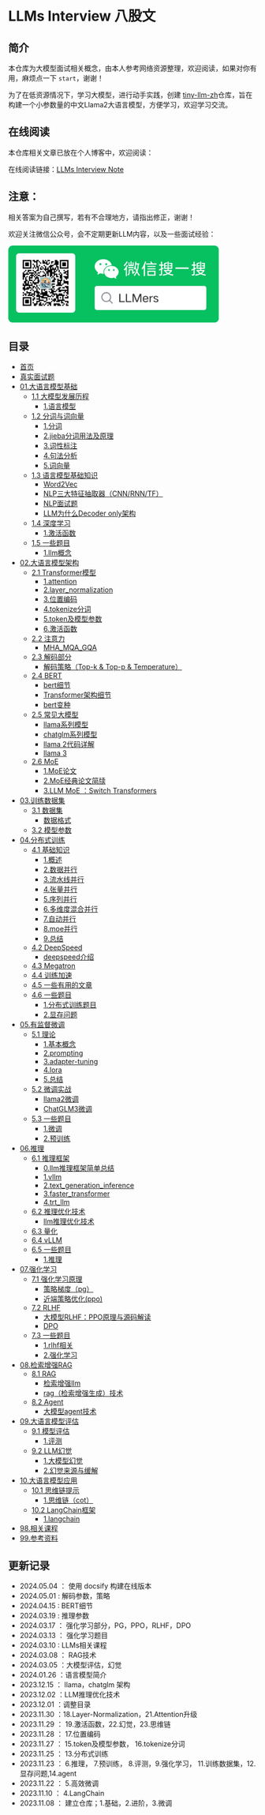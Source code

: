 # LLMs Interview 八股文


## 简介

本仓库为大模型面试相关概念，由本人参考网络资源整理，欢迎阅读，如果对你有用，麻烦点一下 `start`，谢谢！

为了在低资源情况下，学习大模型，进行动手实践，创建 [tiny-llm-zh](https://github.com/wdndev/tiny-llm-zh)仓库，旨在构建一个小参数量的中文Llama2大语言模型，方便学习，欢迎学习交流。

## 在线阅读

本仓库相关文章已放在个人博客中，欢迎阅读：

在线阅读链接：[LLMs Interview Note](http://wdndev.github.io/note/llm/llm_concept/llm%E5%85%AB%E8%82%A1.html)

## 注意：

相关答案为自己撰写，若有不合理地方，请指出修正，谢谢！

欢迎关注微信公众号，会不定期更新LLM内容，以及一些面试经验：

 <img src=https://github.com/wdndev/personal/blob/main/image/llmers_weixin.jpg width = "427" height = "156" alt="weixin" />


## 目录

* [首页](/)
* [真实面试题](/docs/ch1)
* [01.大语言模型基础](/docs/01.大语言模型基础/)
  * [1.1 大模型发展历程](/docs/01.大语言模型基础/)
    * [1.语言模型](/docs/01.大语言模型基础/1.语言模型/1.语言模型.md "1.语言模型")
  * [1.2 分词与词向量]()
    * [1.分词](/docs/01.大语言模型基础/1.分词/1.分词.md)
    * [2.jieba分词用法及原理](/docs/01.大语言模型基础/2.jieba分词用法及原理/2.jieba分词用法及原理.md)
    * [3.词性标注](/docs/01.大语言模型基础/3.词性标注/3.词性标注.md)
    * [4.句法分析](/docs/01.大语言模型基础/4.句法分析/4.句法分析.md "4.句法分析")
    * [5.词向量](/docs/01.大语言模型基础/5.词向量/5.词向量.md "5.词向量")
  * [1.3 语言模型基础知识](/docs/01.大语言模型基础/)
    * [Word2Vec](/docs/01.大语言模型基础/Word2Vec/Word2Vec.md "Word2Vec")
    * [NLP三大特征抽取器（CNN/RNN/TF）](/docs/01.大语言模型基础/NLP三大特征抽取器（CNN-RNN-TF）/NLP三大特征抽取器（CNN-RNN-TF）.md)
    * [NLP面试题](/docs/01.大语言模型基础/NLP面试题/NLP面试题.md "NLP面试题")
    * [LLM为什么Decoder only架构](</docs/01.大语言模型基础/LLM为什么Decoder only架构/LLM为什么Decoder only架构.md> "LLM为什么Decoder only架构")
  * [1.4 深度学习](/docs/01.大语言模型基础/)
    * [1.激活函数](/docs/01.大语言模型基础/1.激活函数/1.激活函数.md)
  * [1.5 一些题目](/docs/01.大语言模型基础/)
    * [1.llm概念](/docs/01.大语言模型基础/1.llm概念/1.llm概念.md)
* [02.大语言模型架构](/docs/02.大语言模型架构/)
  * [2.1 Transformer模型](/docs/02.大语言模型架构/)
    * [1.attention](/docs/02.大语言模型架构/1.attention/1.attention.md "1.attention")
    * [2.layer\_normalization](/docs/02.大语言模型架构/2.layer_normalization/2.layer_normalization.md "2.layer_normalization")
    * [3.位置编码](/docs/02.大语言模型架构/3.位置编码/3.位置编码.md "3.位置编码")
    * [4.tokenize分词](/docs/02.大语言模型架构/4.tokenize分词/4.tokenize分词.md "4.tokenize分词")
    * [5.token及模型参数](/docs/02.大语言模型架构/5.token及模型参数/5.token及模型参数.md "5.token及模型参数")
    * [6.激活函数](/docs/02.大语言模型架构/6.激活函数/6.激活函数.md "6.激活函数")
  * [2.2 注意力](/docs/02.大语言模型架构/)
    * [MHA\_MQA\_GQA](/docs/02.大语言模型架构/MHA_MQA_GQA/MHA_MQA_GQA.md "MHA_MQA_GQA")
  * [2.3 解码部分](/docs/02.大语言模型架构/)
    * [解码策略（Top-k & Top-p & Temperature）](</docs/02.大语言模型架构/解码策略（Top-k & Top-p & Temperatu/解码策略（Top-k & Top-p & Temperature）.md> "解码策略（Top-k & Top-p & Temperature）")
  * [2.4 BERT](/docs/02.大语言模型架构/)
    * [bert细节](/docs/02.大语言模型架构/bert细节/bert细节.md "bert细节")
    * [Transformer架构细节](/docs/02.大语言模型架构/Transformer架构细节/Transformer架构细节.md "Transformer架构细节")
    * [bert变种](/docs/02.大语言模型架构/bert变种/bert变种.md "bert变种")
  * [2.5 常见大模型](/docs/02.大语言模型架构/)
    * [llama系列模型](/docs/02.大语言模型架构/llama系列模型/llama系列模型.md "llama系列模型")
    * [chatglm系列模型](/docs/02.大语言模型架构/chatglm系列模型/chatglm系列模型.md "chatglm系列模型")
    * [llama 2代码详解](</docs/02.大语言模型架构/llama 2代码详解/llama 2代码详解.md> "llama 2代码详解")
    * [llama 3](</docs/02.大语言模型架构/llama 3/llama 3.md> "llama 3")
  * [2.6 MoE](/docs/02.大语言模型架构/)
    * [1.MoE论文](/docs/02.大语言模型架构/1.MoE论文/1.MoE论文.md "1.MoE论文")
    * [2.MoE经典论文简牍](/docs/02.大语言模型架构/2.MoE经典论文简牍/2.MoE经典论文简牍.md "2.MoE经典论文简牍")
    * [3.LLM MoE ：Switch Transformers](</docs/02.大语言模型架构/3.LLM MoE ：Switch Transformers/3.LLM MoE ：Switch Transformers.md> "3.LLM MoE ：Switch Transformers")
* [03.训练数据集](/docs/03.训练数据集/)
  * [3.1 数据集](/docs/03.训练数据集/)
    * [数据格式](/docs/03.训练数据集/数据格式/数据格式.md "数据格式")
  * [3.2 模型参数](/docs/03.训练数据集/)
* [04.分布式训练](/docs/04.分布式训练/)
  * [4.1 基础知识](/docs/04.分布式训练/)
    * [1.概述](/docs/04.分布式训练/1.概述/1.概述.md "1.概述")
    * [2.数据并行](/docs/04.分布式训练/2.数据并行/2.数据并行.md "2.数据并行")
    * [3.流水线并行](/docs/04.分布式训练/3.流水线并行/3.流水线并行.md "3.流水线并行")
    * [4.张量并行](/docs/04.分布式训练/4.张量并行/4.张量并行.md "4.张量并行")
    * [5.序列并行](/docs/04.分布式训练/5.序列并行/5.序列并行.md "5.序列并行")
    * [6.多维度混合并行](/docs/04.分布式训练/6.多维度混合并行/6.多维度混合并行.md "6.多维度混合并行")
    * [7.自动并行](/docs/04.分布式训练/7.自动并行/7.自动并行.md "7.自动并行")
    * [8.moe并行](/docs/04.分布式训练/8.moe并行/8.moe并行.md "8.moe并行")
    * [9.总结](/docs/04.分布式训练/9.总结/9.总结.md "9.总结")
  * [4.2 DeepSpeed](/docs/04.分布式训练/)
    * [deepspeed介绍](/docs/04.分布式训练/deepspeed介绍/deepspeed介绍.md "deepspeed介绍")
  * [4.3 Megatron](/docs/04.分布式训练/)
  * [4.4 训练加速](/docs/04.分布式训练/)
  * [4.5 一些有用的文章](/docs/04.分布式训练/)
  * [4.6 一些题目](/docs/04.分布式训练/)
    * [1.分布式训练题目](/docs/04.分布式训练/分布式训练题目/分布式训练题目.md "分布式训练题目")
    * [2.显存问题](/docs/04.分布式训练/1.显存问题/1.显存问题.md "1.显存问题")
* [05.有监督微调](/docs/05.有监督微调/)
  * [5.1 理论](/docs/05.有监督微调/)
    * [1.基本概念](/docs/05.有监督微调/1.基本概念/1.基本概念.md "1.基本概念")
    * [2.prompting](/docs/05.有监督微调/2.prompting/2.prompting.md "2.prompting")
    * [3.adapter-tuning](/docs/05.有监督微调/3.adapter-tuning/3.adapter-tuning.md "3.adapter-tuning")
    * [4.lora](/docs/05.有监督微调/4.lora/4.lora.md "4.lora")
    * [5.总结](/docs/05.有监督微调/5.总结/5.总结.md "5.总结")
  * [5.2 微调实战](/docs/05.有监督微调/)
    * [llama2微调](/docs/05.有监督微调/llama2微调/llama2微调.md "llama2微调")
    * [ChatGLM3微调](/docs/05.有监督微调/ChatGLM3微调/ChatGLM3微调.md "ChatGLM3微调")
  * [5.3 一些题目](/docs/05.有监督微调/)
    * [1.微调](/docs/05.有监督微调/1.微调/1.微调.md "1.微调")
    * [2.预训练](/docs/05.有监督微调/2.预训练/2.预训练.md "2.预训练")
* [06.推理](/docs/06.推理/)
  * [6.1 推理框架](/docs/06.推理/)
    * [0.llm推理框架简单总结](/docs/06.推理/0.llm推理框架简单总结/0.llm推理框架简单总结.md "0.llm推理框架简单总结")
    * [1.vllm](/docs/06.推理/1.vllm/1.vllm.md "1.vllm")
    * [2.text_generation\_inference](/docs/06.推理/2.text_generation_inference/2.text_generation_inference.md "2.text_generation_inference")
    * [3.faster_transformer](/docs/06.推理/3.faster_transformer/3.faster_transformer.md "3.faster_transformer")
    * [4.trt_llm](/docs/06.推理/4.trt_llm/4.trt_llm.md "4.trt_llm")
  * [6.2 推理优化技术](/docs/06.推理/)
    * [llm推理优化技术](/docs/06.推理/llm推理优化技术/llm推理优化技术.md "llm推理优化技术")
  * [6.3 量化](/docs/06.推理/)
  * [6.4 vLLM](/docs/06.推理/)
  * [6.5 一些题目](/docs/06.推理/)
    * [1.推理](/docs/06.推理/1.推理/1.推理.md "1.推理")
* [07.强化学习](/docs/07.强化学习)
  * [7.1 强化学习原理](/docs/07.强化学习)
    * [策略梯度（pg）](/docs/07.强化学习/策略梯度（pg）/策略梯度（pg）.md "策略梯度（pg）")
    * [近端策略优化(ppo)](/docs/07.强化学习/近端策略优化(ppo)/近端策略优化(ppo).md "近端策略优化(ppo)")
  * [7.2 RLHF](/docs/07.强化学习)
    * [大模型RLHF：PPO原理与源码解读](/docs/07.强化学习/大模型RLHF：PPO原理与源码解读/大模型RLHF：PPO原理与源码解读.md "大模型RLHF：PPO原理与源码解读")
    * [DPO](/docs/07.强化学习/DPO/DPO.md "DPO")
  * [7.3 一些题目](/docs/07.强化学习)
    * [1.rlhf相关](/docs/07.强化学习/1.rlhf相关/1.rlhf相关.md "1.rlhf相关")
    * [2.强化学习](/docs/07.强化学习/2.强化学习/2.强化学习.md "2.强化学习")
* [08.检索增强RAG](/docs/08.检索增强rag/)
  * [8.1 RAG](/docs/08.检索增强rag/)
    * [检索增强llm](/docs/08.检索增强rag/检索增强llm/检索增强llm.md "检索增强llm")
    * [rag（检索增强生成）技术](/docs/08.检索增强rag/rag（检索增强生成）技术/rag（检索增强生成）技术.md "rag（检索增强生成）技术")
  * [8.2 Agent](/docs/08.检索增强rag/)
    * [大模型agent技术](/docs/08.检索增强rag/大模型agent技术/大模型agent技术.md "大模型agent技术")
* [09.大语言模型评估](/docs/09.大语言模型评估/)
  * [9.1 模型评估](/docs/09.大语言模型评估/)
    * [1.评测](/docs/09.大语言模型评估/1.评测/1.评测.md "1.评测")
  * [9.2 LLM幻觉](/docs/09.大语言模型评估/)
    * [1.大模型幻觉](/docs/09.大语言模型评估/1.大模型幻觉/1.大模型幻觉.md "1.大模型幻觉")
    * [2.幻觉来源与缓解](/docs/09.大语言模型评估/2.幻觉来源与缓解/2.幻觉来源与缓解.md "2.幻觉来源与缓解")
* [10.大语言模型应用](/docs/10.大语言模型应用/)
  * [10.1 思维链提示](/docs/10.大语言模型应用/)
    * [1.思维链（cot）](/docs/10.大语言模型应用/1.思维链（cot）/1.思维链（cot）.md "1.思维链（cot）")
  * [10.2 LangChain框架](/docs/10.大语言模型应用/)
    * [1.langchain](/docs/10.大语言模型应用/1.langchain/1.langchain.md "1.langchain")
* [98.相关课程](/docs/98.相关课程/)
* [99.参考资料](/docs/99.参考资料/)

## 更新记录

- 2024.05.04 ： 使用 docsify 构建在线版本
- 2024.05.01 : 解码参数，策略
- 2024.04.15 : BERT细节
- 2024.03.19 : 推理参数
- 2024.03.17 ： 强化学习部分，PG，PPO，RLHF，DPO
- 2024.03.13 ： 强化学习题目
- 2024.03.10 : LLMs相关课程
- 2024.03.08 ： RAG技术
- 2024.03.05 ：大模型评估，幻觉
- 2024.01.26 ：语言模型简介
- 2023.12.15 ： llama，chatglm 架构
- 2023.12.02 ：LLM推理优化技术
- 2023.12.01 ：调整目录
- 2023.11.30 ：18.Layer-Normalization，21.Attention升级
- 2023.11.29 ： 19.激活函数，22.幻觉，23.思维链
- 2023.11.28 ： 17.位置编码
- 2023.11.27 ： 15.token及模型参数， 16.tokenize分词
- 2023.11.25 ： 13.分布式训练
- 2023.11.23 ： 6.推理， 7.预训练， 8.评测，9.强化学习， 11.训练数据集，12.显存问题,14.agent
- 2023.11.22 ： 5.高效微调
- 2023.11.10 ： 4.LangChain
- 2023.11.08 ： 建立仓库；1.基础，2.进阶，3.微调





